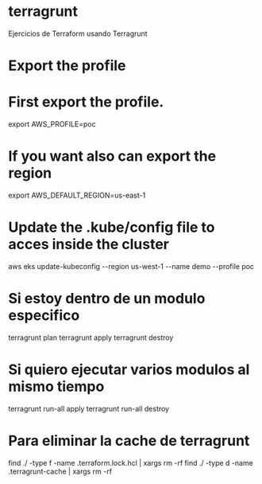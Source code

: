 # terragrunt
Ejercicios de Terraform usando Terragrunt

# Export the profile 
# First export the profile.
export AWS_PROFILE=poc

# If you want also can export the region
export AWS_DEFAULT_REGION=us-east-1

# Update the .kube/config file to acces inside the cluster
aws eks update-kubeconfig --region us-west-1 --name demo --profile poc

# Si estoy dentro de un modulo especifico
terragrunt plan
terragrunt apply
terragrunt destroy

# Si quiero ejecutar varios modulos al mismo tiempo
terragrunt run-all apply
terragrunt run-all destroy

# Para eliminar la cache de terragrunt
find ./ -type f -name .terraform.lock.hcl | xargs rm -rf
find ./ -type d -name .terragrunt-cache | xargs rm -rf